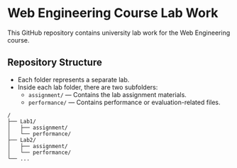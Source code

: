 # Web Engineering Course Lab Work

This GitHub repository contains university lab work for the Web Engineering course.

## Repository Structure

- Each folder represents a separate lab.
- Inside each lab folder, there are two subfolders:
  - `assignment/` &mdash; Contains the lab assignment materials.
  - `performance/` &mdash; Contains performance or evaluation-related files.

```
/
├── Lab1/
│   ├── assignment/
│   └── performance/
├── Lab2/
│   ├── assignment/
│   └── performance/
└── ...
```
